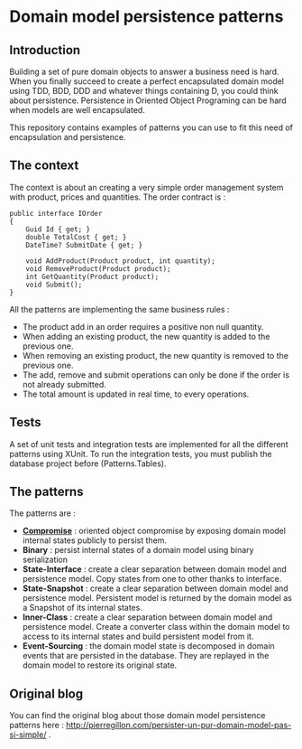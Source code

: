 # Domain model persistence patterns

## Introduction
Building a set of pure domain objects to answer a business need is hard. When you finally succeed to create a perfect
encapsulated domain model using TDD, BDD, DDD and whatever things containing D, you could think about persistence.
Persistence in Oriented Object Programing can be hard when models are well encapsulated.

This repository contains examples of patterns you can use to fit this need of encapsulation and persistence.

## The context
The context is about an creating a very simple order management system with product, prices and quantities.
The order contract is :

    public interface IOrder
    {
        Guid Id { get; }
        double TotalCost { get; }
        DateTime? SubmitDate { get; }

        void AddProduct(Product product, int quantity);
        void RemoveProduct(Product product);
        int GetQuantity(Product product);
        void Submit();
    }

All the patterns are implementing the same business rules :
* The product add in an order requires a positive non null quantity.
* When adding an existing product, the new quantity is added to the previous one.
* When removing an existing product, the new quantity is removed to the previous one.
* The add, remove and submit operations can only be done if the order is not already submitted.
* The total amount is updated in real time, to every operations.

## Tests
A set of unit tests and integration tests are implemented for all the different patterns using XUnit. To run the integration
tests, you must publish the database project before (Patterns.Tables).

## The patterns
The patterns are :
* **[Compromise](https://github.com/pierregillon/DomainModelPersistencePatterns/tree/master/Patterns/Compromise)** 
        : oriented object compromise by exposing domain model internal states publicly to persist them.
* **Binary** : persist internal states of a domain model using binary serialization
* **State-Interface** : create a clear separation between domain model and persistence model. Copy states from one to other
thanks to interface.
* **State-Snapshot** : create a clear separation between domain model and persistence model. Persistent model is returned 
by the domain model as a Snapshot of its internal states.
* **Inner-Class** : create a clear separation between domain model and persistence model. Create a converter class within 
the domain model to access to its internal states and build persistent model from it.
* **Event-Sourcing** : the domain model state is decomposed in domain events that are persisted in the database. They are 
replayed in the domain model to restore its original state.

## Original blog
You can find the original blog about those domain model persistence patterns here : http://pierregillon.com/persister-un-pur-domain-model-pas-si-simple/ .
